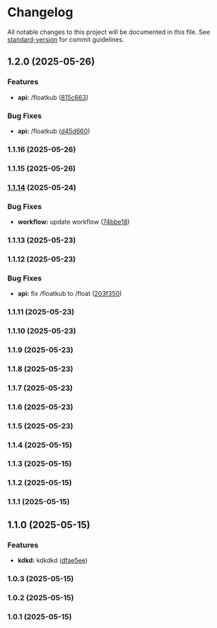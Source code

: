 # Changelog

All notable changes to this project will be documented in this file. See [standard-version](https://github.com/conventional-changelog/standard-version) for commit guidelines.

## 1.2.0 (2025-05-26)


### Features

* **api:** /floatkub ([815c663](https://github.com/khunfloat/github-actions-lab/commit/815c6635ac6593aeb5a9be4296c6cacb96a98960))


### Bug Fixes

* **api:** /floatkub ([d45d660](https://github.com/khunfloat/github-actions-lab/commit/d45d660bc809e4caa22f115fdbbde513869fb51a))

### 1.1.16 (2025-05-26)

### 1.1.15 (2025-05-26)

### [1.1.14](https://github.com/khunfloat/github-actions-lab/compare/v1.1.13...v1.1.14) (2025-05-24)


### Bug Fixes

* **workflow:** update workflow ([74bbe18](https://github.com/khunfloat/github-actions-lab/commit/74bbe18973d492a1e784dd4af51cccffc3f76d8f))

### 1.1.13 (2025-05-23)

### 1.1.12 (2025-05-23)


### Bug Fixes

* **api:** fix /floatkub to /float ([203f350](https://github.com/khunfloat/github-actions-lab/commit/203f350d55751dc889b368f36f6357ce48f805f6))

### 1.1.11 (2025-05-23)

### 1.1.10 (2025-05-23)

### 1.1.9 (2025-05-23)

### 1.1.8 (2025-05-23)

### 1.1.7 (2025-05-23)

### 1.1.6 (2025-05-23)

### 1.1.5 (2025-05-23)

### 1.1.4 (2025-05-15)

### 1.1.3 (2025-05-15)

### 1.1.2 (2025-05-15)

### 1.1.1 (2025-05-15)

## 1.1.0 (2025-05-15)


### Features

* **kdkd:** kdkdkd ([dfae5ee](https://github.com/khunfloat/github-actions-lab/commit/dfae5eefdac5f29b35388d590f236797edf34e63))

### 1.0.3 (2025-05-15)

### 1.0.2 (2025-05-15)

### 1.0.1 (2025-05-15)
